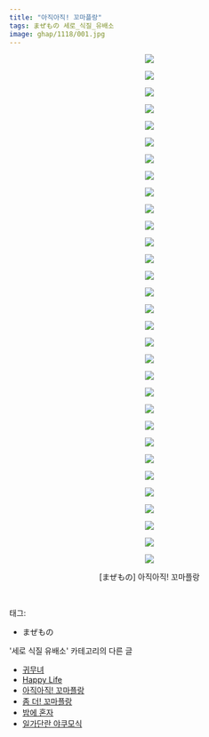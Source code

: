 ```yaml
---
title: "아직아직! 꼬마플랑"
tags: まぜもの 세로_식질_유배소
image: ghap/1118/001.jpg
---
```

<div class="article">
<p style="text-align: center; clear: none; float: none;"><img src="{{ site.nasurl }}/ghap/1118/001.jpg"/></p>
<p style="text-align: center; clear: none; float: none;"><img src="{{ site.nasurl }}/ghap/1118/002.jpg"/></p>
<p style="text-align: center; clear: none; float: none;"><img src="{{ site.nasurl }}/ghap/1118/003.jpg"/></p>
<p style="text-align: center; clear: none; float: none;"><img src="{{ site.nasurl }}/ghap/1118/004.jpg"/></p>
<p style="text-align: center; clear: none; float: none;"><img src="{{ site.nasurl }}/ghap/1118/005.jpg"/></p>
<p style="text-align: center; clear: none; float: none;"><img src="{{ site.nasurl }}/ghap/1118/006.jpg"/></p>
<p style="text-align: center; clear: none; float: none;"><img src="{{ site.nasurl }}/ghap/1118/007.jpg"/></p>
<p style="text-align: center; clear: none; float: none;"><img src="{{ site.nasurl }}/ghap/1118/008.jpg"/></p>
<p style="text-align: center; clear: none; float: none;"><img src="{{ site.nasurl }}/ghap/1118/009.jpg"/></p>
<p style="text-align: center; clear: none; float: none;"><img src="{{ site.nasurl }}/ghap/1118/010.jpg"/></p>
<p style="text-align: center; clear: none; float: none;"><img src="{{ site.nasurl }}/ghap/1118/011.jpg"/></p>
<p style="text-align: center; clear: none; float: none;"><img src="{{ site.nasurl }}/ghap/1118/012.jpg"/></p>
<p style="text-align: center; clear: none; float: none;"><img src="{{ site.nasurl }}/ghap/1118/013.jpg"/></p>
<p style="text-align: center; clear: none; float: none;"><img src="{{ site.nasurl }}/ghap/1118/014.jpg"/></p>
<p style="text-align: center; clear: none; float: none;"><img src="{{ site.nasurl }}/ghap/1118/015.jpg"/></p>
<p style="text-align: center; clear: none; float: none;"><img src="{{ site.nasurl }}/ghap/1118/016.jpg"/></p>
<p style="text-align: center; clear: none; float: none;"><img src="{{ site.nasurl }}/ghap/1118/017.jpg"/></p>
<p style="text-align: center; clear: none; float: none;"><img src="{{ site.nasurl }}/ghap/1118/018.jpg"/></p>
<p style="text-align: center; clear: none; float: none;"><img src="{{ site.nasurl }}/ghap/1118/019.jpg"/></p>
<p style="text-align: center; clear: none; float: none;"><img src="{{ site.nasurl }}/ghap/1118/020.jpg"/></p>
<p style="text-align: center; clear: none; float: none;"><img src="{{ site.nasurl }}/ghap/1118/021.jpg"/></p>
<p style="text-align: center; clear: none; float: none;"><img src="{{ site.nasurl }}/ghap/1118/022.jpg"/></p>
<p style="text-align: center; clear: none; float: none;"><img src="{{ site.nasurl }}/ghap/1118/023.jpg"/></p>
<p style="text-align: center; clear: none; float: none;"><img src="{{ site.nasurl }}/ghap/1118/024.jpg"/></p>
<p style="text-align: center; clear: none; float: none;"><img src="{{ site.nasurl }}/ghap/1118/025.jpg"/></p>
<p style="text-align: center; clear: none; float: none;"><img src="{{ site.nasurl }}/ghap/1118/026.jpg"/></p>
<p style="text-align: center; clear: none; float: none;"><img src="{{ site.nasurl }}/ghap/1118/027.jpg"/></p>
<p style="text-align: center; clear: none; float: none;"><img src="{{ site.nasurl }}/ghap/1118/028.jpg"/></p>
<p style="text-align: center; clear: none; float: none;"><img src="{{ site.nasurl }}/ghap/1118/029.jpg"/></p>
<p style="text-align: center; clear: none; float: none;"><img src="{{ site.nasurl }}/ghap/1118/030.jpg"/></p>
<p style="text-align: center; clear: none; float: none;"><img src="{{ site.nasurl }}/ghap/1118/031.jpg"/></p>
<p style="text-align: center; clear: none; float: none;">[まぜもの] 아직아직! 꼬마플랑</p>
<p><br/></p>
</div><div class="tagTrail">
<p>태그: </p>
<ul>
<li>まぜもの</li>
</ul>
</div><div class="another">
<p>'세로 식질 유배소' 카테고리의 다른 글</p>
<ul>
<li><a href="/2016-07-28-ghap_1177">귀무녀</a></li>
<li><a href="/2016-07-27-ghap_1153">Happy Life</a></li>
<li><a href="/2016-07-26-ghap_1118">아직아직! 꼬마플랑</a></li>
<li><a href="/2016-07-22-ghap_1005">좀 더! 꼬마플랑</a></li>
<li><a href="/2016-07-21-ghap_993">밤에 혼자</a></li>
<li><a href="/2016-07-21-ghap_980">일가단란 야쿠모식</a></li>
</ul>
</div><div class="cb_module cb_fluid">
<div class="cb_wrt cb_profile">
</div><!-- commentList close -->
</div>
<br/>
<p id="refer"></p>
<br/>
